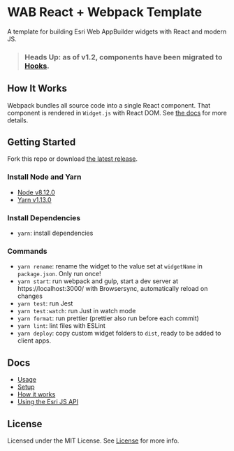 # WAB React + Webpack Template

A template for building Esri Web AppBuilder widgets with React and modern JS.

> ### Heads Up: as of v1.2, components have been migrated to [Hooks](https://reactjs.org/docs/hooks-intro.html).

## How It Works

Webpack bundles all source code into a single React component. That component is
rendered in `Widget.js` with React DOM. See [the docs](docs/HOW_IT_WORKS.md) for
more details.

## Getting Started

Fork this repo or download
[the latest release](https://github.com/brygrill/wab-react-webpack/releases).

### Install Node and Yarn

- [Node v8.12.0](https://nodejs.org/en/)
- [Yarn v1.13.0](https://yarnpkg.com/lang/en/docs/install/)

### Install Dependencies

- `yarn`: install dependencies

### Commands

- `yarn rename`: rename the widget to the value set at `widgetName` in
  `package.json`. Only run once!
- `yarn start`: run webpack and gulp, start a dev server at
  https://localhost:3000/ with Browsersync, automatically reload on changes
- `yarn test`: run Jest
- `yarn test:watch`: run Just in watch mode
- `yarn format`: run prettier (prettier also run before each commit)
- `yarn lint`: lint files with ESLint
- `yarn deploy`: copy custom widget folders to `dist`, ready to be added to
  client apps.

## Docs

- [Usage](docs/USAGE.md)
- [Setup](docs/SETUP.md)
- [How it works](docs/HOW_IT_WORKS.md)
- [Using the Esri JS API](docs/ESRI_JS_API.md)

## License

Licensed under the MIT License. See [License](LICENSE) for more info.
